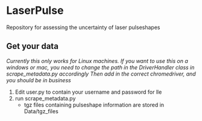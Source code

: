 # LaserPulse
Repository for assessing the uncertainty of laser pulseshapes

## Get your data
*Currently this only works for Linux machines. If you want to use this on a windows or mac,
you need to change the path in the DriverHandler class in scrape_metadata.py accordingly
Then add in the correct chromedriver, and you should be in business*
1. Edit user.py to contain your username and password for lle
2. run scrape_metadata.py
    - tgz files containing pulseshape information are stored in Data/tgz_files

